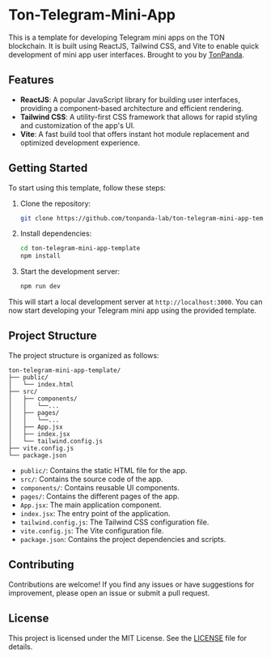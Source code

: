 # Ton-Telegram-Mini-App

This is a template for developing Telegram mini apps on the TON blockchain. It is built using ReactJS, Tailwind CSS, and Vite to enable quick development of mini app user interfaces. Brought to you by [TonPanda](https://tonpanda.com/).

## Features

- **ReactJS**: A popular JavaScript library for building user interfaces, providing a component-based architecture and efficient rendering.
- **Tailwind CSS**: A utility-first CSS framework that allows for rapid styling and customization of the app's UI.
- **Vite**: A fast build tool that offers instant hot module replacement and optimized development experience.

## Getting Started

To start using this template, follow these steps:

1. Clone the repository:

   ```bash
   git clone https://github.com/tonpanda-lab/ton-telegram-mini-app-template.git
   ```

2. Install dependencies:

   ```bash
   cd ton-telegram-mini-app-template
   npm install
   ```

3. Start the development server:

   ```bash
   npm run dev
   ```

This will start a local development server at `http://localhost:3000`. You can now start developing your Telegram mini app using the provided template.

## Project Structure

The project structure is organized as follows:

```
ton-telegram-mini-app-template/
├── public/
│   └── index.html
├── src/
│   ├── components/
│   │   └──...
│   ├── pages/
│   │   └──...
│   ├── App.jsx
│   ├── index.jsx
│   └── tailwind.config.js
├── vite.config.js
└── package.json
```

- `public/`: Contains the static HTML file for the app.
- `src/`: Contains the source code of the app.
- `components/`: Contains reusable UI components.
- `pages/`: Contains the different pages of the app.
- `App.jsx`: The main application component.
- `index.jsx`: The entry point of the application.
- `tailwind.config.js`: The Tailwind CSS configuration file.
- `vite.config.js`: The Vite configuration file.
- `package.json`: Contains the project dependencies and scripts.

## Contributing

Contributions are welcome! If you find any issues or have suggestions for improvement, please open an issue or submit a pull request.

## License

This project is licensed under the MIT License. See the [LICENSE](LICENSE) file for details.
